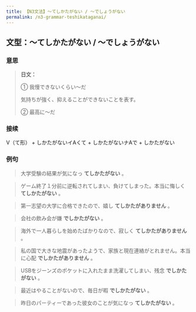 ```yaml
---
title: 【N3文法】〜てしかたがない / 〜でしょうがない
permalink: /n3-grammar-teshikataganai/
---
```


## 文型：〜てしかたがない / 〜でしょうがない

### 意思

> **日文：**
> 
> ① 我慢できないくらい～だ
> 
> 気持ちが強く、抑えることができないことを表す。
> 
> ② 最高に〜だ


### 接续

V（て形） \+ しかたがないイAくて + しかたがないナAで + しかたがない

### 例句

> 大学受験の結果が気になっ **てしかたがない** 。

> ゲーム終了１分前に逆転されてしまい、負けてしまった。本当に悔しく **てしかたがない** 。

> 第一志望の大学に合格できたので、嬉し **てしかたがありません** 。

> 会社の飲み会が嫌 **でしかたがない** 。

> 海外で一人暮らしを始めたばかりなので、寂しく **てしかたがありません** 。

> 私の国で大きな地震があったようで、家族と現在連絡がとれません。本当に心配 **でしかたがありません** 。

> USBをジーンズのポケットに入れたまま洗濯してしまい、残念 **でしかたがない** 。

> 最近はやることがないので、毎日が暇 **でしかたがない** 。

> 昨日のパーティーであった彼女のことが気になっ **てしかたがない** 。

